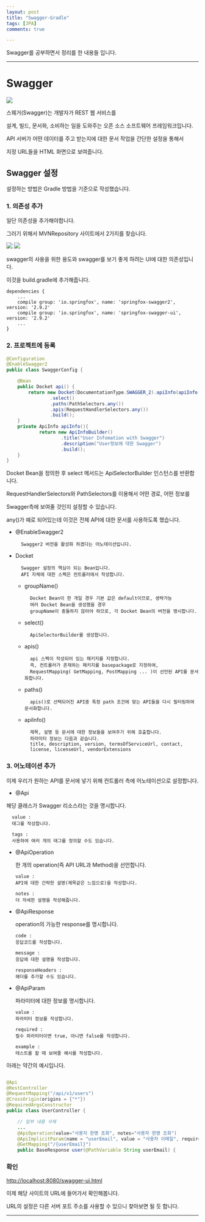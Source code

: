 ```yaml
---
layout: post
title: "Swagger-Gradle"
tags: [JPA]
comments: true

---
```


Swagger를 공부하면서 정리를 한 내용들 입니다.

---

# Swagger

<img src="https://res.cloudinary.com/practicaldev/image/fetch/s--_oGMLSEb--/c_imagga_scale,f_auto,fl_progressive,h_420,q_auto,w_1000/https://dev-to-uploads.s3.amazonaws.com/i/wnteed7b20ci6cz59twl.png">

스웨거(Swagger)는 개발자가 REST 웹 서비스를 

설계, 빌드, 문서화, 소비하는 일을 도와주는 오픈 소스 소프트웨어 프레임워크입니다. 

API 서버가 어떤 데이터를 주고 받는지에 대한 문서 작업을 간단한 설정을 통해서

지정 URL들을 HTML 화면으로 보여줍니다.

## Swagger 설정

설정하는 방법은 Gradle 방법을 기준으로 작성했습니다.

### 1. 의존성 추가

일단 의존성을 추가해야합니다.

그러기 위해서 MVNRepository 사이트에서 2가지를 찾습니다.

<img src="/images/2021년/0206/SwaggerMVNRepository1.PNG">

<img src="/images/2021년/0206/SwaggerMVNRepository2.PNG">

swagger의 사용을 위한 용도와 swagger를 보기 좋게 하려는 UI에 대한 의존성입니다.

이것을 build.gradle에 추가해줍니다.

```
dependencies {
	...
	compile group: 'io.springfox', name: 'springfox-swagger2', version: '2.9.2'
	compile group: 'io.springfox', name: 'springfox-swagger-ui', version: '2.9.2'
	...
}
```

### 2. 프로젝트에 등록

```java
@Configuration
@EnableSwagger2
public class SwaggerConfig {

    @Bean
    public Docket api() {
        return new Docket(DocumentationType.SWAGGER_2).apiInfo(apiInfo())
                .select()
                .paths(PathSelectors.any())
                .apis(RequestHandlerSelectors.any())
                .build();
    }
    private ApiInfo apiInfo(){
            return new ApiInfoBuilder()
                    .title("User Infomation with Swagger")
                    .description("User정보에 대한 Swagger")
                    .build();
    }
}
```

Docket Bean을 정의한 후 select 메서드는 ApiSelectorBuilder 인스턴스를 반환합니다.

RequestHandlerSelectors와 PathSelectors를 이용해서 어떤 경로, 어떤 정보를 

Swagger측에 보여줄 것인지 설정할 수 있습니다.

any()가 예로 되어있는데 이것은 전체 API에 대한 문서를 사용하도록 했습니다.

* @EnableSwagger2
  
		Swagger2 버전을 활성화 하겠다는 어노테이션입니다.

* Docket

		Swagger 설정의 핵심이 되는 Bean입니다.
		API 자체에 대한 스펙은 컨트롤러에서 작성합니다.

	* groupName()
		
			Docket Bean이 한 개일 경우 기본 값은 default이므로, 생략가능
			여러 Docket Bean을 생성했을 경우
			groupName이 충돌하지 않아야 하므로, 각 Docket Bean의 버전을 명시합니다.
	
	* select()
	  
			ApiSelectorBuilder를 생성합니다.
	
	* apis()
	  
			api 스펙이 작성되어 있는 패키지를 지정합니다.
			즉, 컨트롤러가 존재하는 패키지를 basepackage로 지정하여,
	  		RequestMapping( GetMapping, PostMapping ... )이 선언된 API를 문서화합니다.

	* paths()

			apis()로 선택되어진 API중 특정 path 조건에 맞는 API들을 다시 필터링하여 문서화합니다.
	
	* apiInfo()
	  
			제목, 설명 등 문서에 대한 정보들을 보여주기 위해 호출합니다.
			파라미터 정보는 다음과 같습니다.
			title, description, version, termsOfServiceUrl, contact, 
	  		license, licenseUrl, vendorExtensions

### 3. 어노테이션 추가

이제 우리가 원하는 API를 문서에 넣기 위해 컨트롤러 측에 어노테이션으로 설정합니다.

* @Api

해당 클래스가 Swagger 리소스라는 것을 명시합니다.

      value : 
      태그를 작성합니다.

      tags : 
      사용하여 여러 개의 태그를 정의할 수도 있습니다.

* @ApiOperation

  한 개의 operation(즉 API URL과 Method)을 선언합니다.

      value : 
      API에 대한 간략한 설명(제목같은 느낌으로)을 작성합니다.
  
      notes : 
      더 자세한 설명을 작성해줍니다.
* @ApiResponse

  operation의 가능한 response를 명시합니다.

      code : 
      응답코드를 작성합니다.
  
      message : 
      응답에 대한 설명을 작성합니다.
  
      responseHeaders : 
      헤더를 추가할 수도 있습니다.
* @ApiParam

  파라미터에 대한 정보를 명시합니다.

      value : 
      파라미터 정보를 작성합니다.
  
      required :
      필수 파라미터이면 true, 아니면 false를 작성합니다.
  
      example : 
      테스트를 할 때 보여줄 예시를 작성합니다.


아래는 약간의 예시입니다.

```java

@Api
@RestController
@RequestMapping("/api/v1/users")
@CrossOrigin(origins = {"*"})
@RequiredArgsConstructor
public class UserController {

    // 일부 내용 삭제
    ...
    @ApiOperation(value="사용자 한명 조회", notes="사용자 한명 조회")
    @ApiImplicitParam(name = "userEmail", value = "사용자 이메일", required = true)
    @GetMapping("/{userEmail}")
    public BaseResponse user(@PathVariable String userEmail) {

```

### 확인

<a href="http://localhost:8080/swagger-ui.html"> http://localhost:8080/swagger-ui.html </a>

이제 해당 사이트의 URL에 들어가서 확인해봅니다.

URL의 설정은 다른 서버 포트 주소를 사용할 수 있으니 찾아보면 될 듯 합니다.

---
